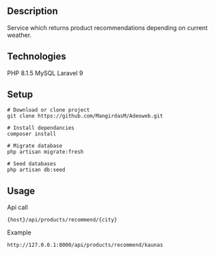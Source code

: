 ## Description
Service which returns product recommendations depending on current weather.

## Technologies

PHP 8.1.5
MySQL
Laravel 9

## Setup
```
# Download or clone project
git clone https://github.com/MangirdasM/Adeoweb.git

# Install dependancies
composer install

# Migrate database
php artisan migrate:fresh

# Seed databases
php artisan db:seed
```

## Usage
Api call 
```
{host}/api/products/recommend/{city}
```
Example
```
http://127.0.0.1:8000/api/products/recommend/kaunas
```